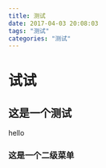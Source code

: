 ```yaml
---
title: 测试
date: 2017-04-03 20:08:03
tags: "测试"
categories: "测试"
---
```

# 试试

## 这是一个测试

hello

### 这是一个二级菜单
